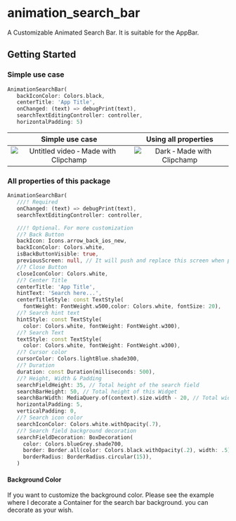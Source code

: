 # animation_search_bar

A Customizable Animated Search Bar. It is suitable for the AppBar.

## Getting Started

### Simple use case
```dart
AnimationSearchBar(
   backIconColor: Colors.black,
   centerTitle: 'App Title',
   onChanged: (text) => debugPrint(text),
   searchTextEditingController: controller,
   horizontalPadding: 5)
```
| Simple use case | Using all properties | 
|:-------------:|:-------------:|
| ![Untitled video ‐ Made with Clipchamp](https://user-images.githubusercontent.com/76734056/163029017-a0ed4266-d4ce-4d23-9121-3aa6c414a171.gif) | ![Dark ‐ Made with Clipchamp](https://user-images.githubusercontent.com/76734056/163030808-c9a4ed63-ce36-4b1a-9945-65cb1e18d93b.gif) |

### All properties of this package
```dart
AnimationSearchBar(
   ///! Required
   onChanged: (text) => debugPrint(text),
   searchTextEditingController: controller,

   ///! Optional. For more customization
   //? Back Button
   backIcon: Icons.arrow_back_ios_new,
   backIconColor: Colors.white,
   isBackButtonVisible: true,
   previousScreen: null, // It will push and replace this screen when pressing the back button
   //? Close Button
   closeIconColor: Colors.white,
   //? Center Title
   centerTitle: 'App Title', 
   hintText: 'Search here...',
   centerTitleStyle: const TextStyle(
     fontWeight: FontWeight.w500,color: Colors.white, fontSize: 20),
   //? Search hint text
   hintStyle: const TextStyle(
     color: Colors.white, fontWeight: FontWeight.w300),
   //? Search Text
   textStyle: const TextStyle(
     color: Colors.white, fontWeight: FontWeight.w300),
   //? Cursor color
   cursorColor: Colors.lightBlue.shade300,
   //? Duration
   duration: const Duration(milliseconds: 500),
   //? Height, Width & Padding
   searchFieldHeight: 35, // Total height of the search field
   searchBarHeight: 50, // Total height of this Widget
   searchBarWidth: MediaQuery.of(context).size.width - 20, // Total width of this Widget
   horizontalPadding: 5,
   verticalPadding: 0,
   //? Search icon color
   searchIconColor: Colors.white.withOpacity(.7),
   //? Search field background decoration
   searchFieldDecoration: BoxDecoration(
     color: Colors.blueGrey.shade700,
     border: Border.all(color: Colors.black.withOpacity(.2), width: .5),
     borderRadius: BorderRadius.circular(15)),
   )
```

#### Background Color

If you want to customize the background color. Please see the example where I decorate a Container for the search bar background. you can decorate as your wish.



 
